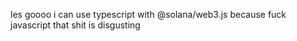 les goooo i can use typescript with @solana/web3.js because fuck javascript that shit is disgusting

